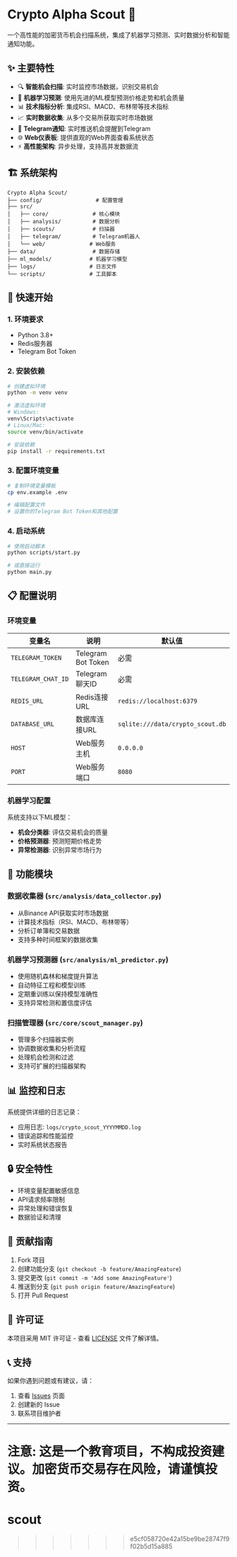 # Crypto Alpha Scout 🚀

一个高性能的加密货币机会扫描系统，集成了机器学习预测、实时数据分析和智能通知功能。

## ✨ 主要特性

- 🔍 **智能机会扫描**: 实时监控市场数据，识别交易机会
- 🤖 **机器学习预测**: 使用先进的ML模型预测价格走势和机会质量
- 📊 **技术指标分析**: 集成RSI、MACD、布林带等技术指标
- 📈 **实时数据收集**: 从多个交易所获取实时市场数据
- 📱 **Telegram通知**: 实时推送机会提醒到Telegram
- 🌐 **Web仪表板**: 提供直观的Web界面查看系统状态
- ⚡ **高性能架构**: 异步处理，支持高并发数据流

## 🏗️ 系统架构

```
Crypto Alpha Scout/
├── config/                 # 配置管理
├── src/
│   ├── core/              # 核心模块
│   ├── analysis/          # 数据分析
│   ├── scouts/            # 扫描器
│   ├── telegram/          # Telegram机器人
│   └── web/              # Web服务
├── data/                  # 数据存储
├── ml_models/            # 机器学习模型
├── logs/                 # 日志文件
└── scripts/              # 工具脚本
```

## 🚀 快速开始

### 1. 环境要求

- Python 3.8+
- Redis服务器
- Telegram Bot Token

### 2. 安装依赖

```bash
# 创建虚拟环境
python -m venv venv

# 激活虚拟环境
# Windows:
venv\Scripts\activate
# Linux/Mac:
source venv/bin/activate

# 安装依赖
pip install -r requirements.txt
```

### 3. 配置环境变量

```bash
# 复制环境变量模板
cp env.example .env

# 编辑配置文件
# 设置你的Telegram Bot Token和其他配置
```

### 4. 启动系统

```bash
# 使用启动脚本
python scripts/start.py

# 或直接运行
python main.py
```

## 📋 配置说明

### 环境变量

| 变量名 | 说明 | 默认值 |
|--------|------|--------|
| `TELEGRAM_TOKEN` | Telegram Bot Token | 必需 |
| `TELEGRAM_CHAT_ID` | Telegram聊天ID | 必需 |
| `REDIS_URL` | Redis连接URL | `redis://localhost:6379` |
| `DATABASE_URL` | 数据库连接URL | `sqlite:///data/crypto_scout.db` |
| `HOST` | Web服务主机 | `0.0.0.0` |
| `PORT` | Web服务端口 | `8080` |

### 机器学习配置

系统支持以下ML模型：

- **机会分类器**: 评估交易机会的质量
- **价格预测器**: 预测短期价格走势
- **异常检测器**: 识别异常市场行为

## 🔧 功能模块

### 数据收集器 (`src/analysis/data_collector.py`)

- 从Binance API获取实时市场数据
- 计算技术指标（RSI、MACD、布林带等）
- 分析订单簿和交易数据
- 支持多种时间框架的数据收集

### 机器学习预测器 (`src/analysis/ml_predictor.py`)

- 使用随机森林和梯度提升算法
- 自动特征工程和模型训练
- 定期重训练以保持模型准确性
- 支持异常检测和置信度评估

### 扫描管理器 (`src/core/scout_manager.py`)

- 管理多个扫描器实例
- 协调数据收集和分析流程
- 处理机会检测和过滤
- 支持可扩展的扫描器架构

## 📊 监控和日志

系统提供详细的日志记录：

- 应用日志: `logs/crypto_scout_YYYYMMDD.log`
- 错误追踪和性能监控
- 实时系统状态报告

## 🔒 安全特性

- 环境变量配置敏感信息
- API请求频率限制
- 异常处理和错误恢复
- 数据验证和清理

## 🤝 贡献指南

1. Fork 项目
2. 创建功能分支 (`git checkout -b feature/AmazingFeature`)
3. 提交更改 (`git commit -m 'Add some AmazingFeature'`)
4. 推送到分支 (`git push origin feature/AmazingFeature`)
5. 打开 Pull Request

## 📄 许可证

本项目采用 MIT 许可证 - 查看 [LICENSE](LICENSE) 文件了解详情。

## 📞 支持

如果你遇到问题或有建议，请：

1. 查看 [Issues](../../issues) 页面
2. 创建新的 Issue
3. 联系项目维护者

---

**注意**: 这是一个教育项目，不构成投资建议。加密货币交易存在风险，请谨慎投资。 
=======
# scout
>>>>>>> e5cf058720e42a15be9be28747f9f02b5d15a885
